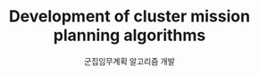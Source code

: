---
layout: project
title: "Development of cluster mission planning algorithms"
subtitle: "군집임무계획 알고리즘 개발"
keywords:
  - Multi-agent
background: 
---